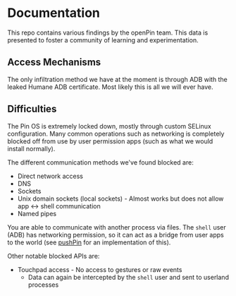 # Documentation

This repo contains various findings by the openPin team. This data is presented to foster a community of learning and experimentation.

## Access Mechanisms

The only infiltration method we have at the moment is through ADB with the leaked Humane ADB certificate. Most likely this is all we will ever have.

## Difficulties

The Pin OS is extremely locked down, mostly through custom SELinux configuration. Many common operations such as networking is completely blocked off from use by user permission apps (such as what we would install normally).

The different communication methods we've found blocked are:

* Direct network access
* DNS
* Sockets
* Unix domain sockets (local sockets) - Almost works but does not allow app <-> shell communication
* Named pipes

You are able to communicate with another process via files. The `shell` user (ADB) has networking permission, so it can act as a bridge from user apps to the world (see [pushPin](https://github.com/openaipin/pushPin) for an implementation of this).

Other notable blocked APIs are:

* Touchpad access - No access to gestures or raw events
  * Data can again be intercepted by the `shell` user and sent to userland processes